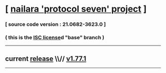 
# [ [nailara 'protocol seven' project](http://nailara.network/) ]

### [ source code version : 21.0682-3623.0 ]

### ( this is the [ISC license](license)d "base" branch )
---
## current [release](https://github.com/taekiten/nailara/releases) \\\\// [v1.77.1](https://github.com/taekiten/nailara/releases/tag/v1.77.1)
---
